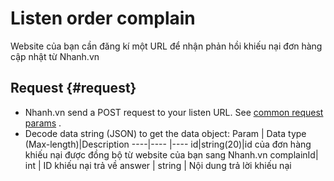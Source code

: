 # Listen order complain

Website của bạn cần đăng kí một URL để nhận phản hồi khiếu nại đơn hàng cập nhật từ Nhanh.vn

## Request {#request}

* Nhanh.vn send a POST request to your listen URL. See
  [common request params](https://developers.nhanh.vn/api.html#request)
  .
* Decode data string \(JSON\) to get the data object:
Param	| Data type (Max-length)|Description
----|---- |----
id|string(20)|id của đơn hàng khiếu nại được đồng bộ từ website của bạn sang Nhanh.vn
complainId| int | ID khiếu nại trả về
answer | string | Nội dung trả lời khiếu nại







